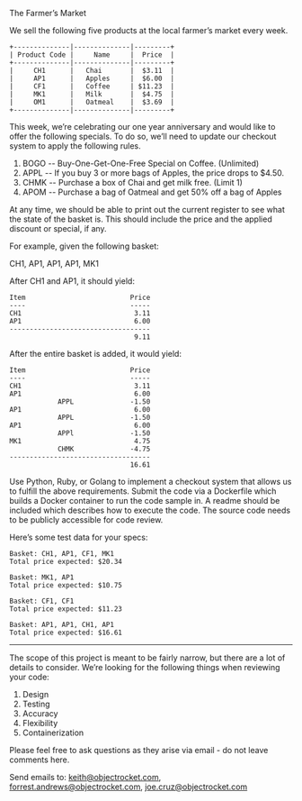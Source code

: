 The Farmer’s Market

We sell the following five products at the local farmer’s market every week.

```
+--------------|--------------|---------+
| Product Code |     Name     |  Price  |
+--------------|--------------|---------+
|     CH1      |   Chai       |  $3.11  |
|     AP1      |   Apples     |  $6.00  |
|     CF1      |   Coffee     | $11.23  |
|     MK1      |   Milk       |  $4.75  |
|     OM1      |   Oatmeal    |  $3.69  |
+--------------|--------------|---------+
```

This week, we’re celebrating our one year anniversary and would like to offer the
following specials.  To do so, we’ll need to update our checkout system to apply
the following rules.

1. BOGO -- Buy-One-Get-One-Free Special on Coffee. (Unlimited)
2. APPL -- If you buy 3 or more bags of Apples, the price drops to $4.50.
3. CHMK -- Purchase a box of Chai and get milk free. (Limit 1)
4. APOM -- Purchase a bag of Oatmeal and get 50% off a bag of Apples

At any time, we should be able to print out the current register to see what the state of
the basket is.  This should include the price and the applied discount or special, if any.

For example, given the following basket:

CH1, AP1, AP1, AP1, MK1

After CH1 and AP1, it should yield:

```
Item                          Price
----                          -----
CH1                            3.11
AP1                            6.00
-----------------------------------
                               9.11
```
After the entire basket is added, it would yield:

```
Item                          Price
----                          -----
CH1                            3.11
AP1                            6.00
            APPL              -1.50
AP1                            6.00
            APPL              -1.50
AP1                            6.00
            APPl              -1.50
MK1                            4.75
            CHMK              -4.75
-----------------------------------
                              16.61
```

Use Python, Ruby, or Golang to implement a checkout system that allows us to fulfill the above requirements.
Submit the code via a Dockerfile which builds a Docker container to run the code sample in.
A readme should be included which describes how to execute the code.
The source code needs to be publicly accessible for code review.

Here’s some test data for your specs:

```
Basket: CH1, AP1, CF1, MK1
Total price expected: $20.34
```

```
Basket: MK1, AP1
Total price expected: $10.75
```

```
Basket: CF1, CF1
Total price expected: $11.23
```

```
Basket: AP1, AP1, CH1, AP1
Total price expected: $16.61
```

-----

The scope of this project is meant to be fairly narrow, but there are a lot of details to consider.
We’re looking for the following things when reviewing your code:

1. Design
2. Testing
3. Accuracy
4. Flexibility
5. Containerization

Please feel free to ask questions as they arise via email - do not leave comments here.

Send emails to: keith@objectrocket.com, forrest.andrews@objectrocket.com, joe.cruz@objectrocket.com
